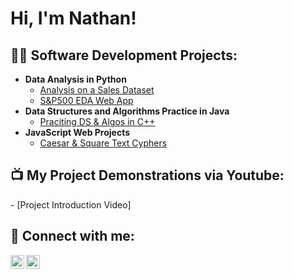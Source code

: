 <h1>Hi, I'm Nathan!</h1>

<h2>👨‍💻 Software Development Projects:</h2>

- <b>Data Analysis in Python</b>
  - [Analysis on a Sales Dataset](https://github.com/ncrossan/Sales_Data_Analysis_Project)
  - [S&P500 EDA Web App](https://github.com/ncrossan/SP500-WebApp-Project)
- <b>Data Structures and Algorithms Practice in Java</b>
  - [Praciting DS & Algos in C++](https://github.com/ncrossan)
- <b>JavaScript Web Projects</b>
  - [Caesar & Square Text Cyphers](https://htmlpreview.github.io/?https://github.com/ncrossan/cipher_website_assignment/blob/main/index.html)

<h2>📺 My Project Demonstrations via Youtube:</h2>
- [Project Introduction Video]

<h2> 🤳 Connect with me:</h2>

[<img align="left" alt="JoshMadakor | YouTube" width="22px" src="https://cdn.jsdelivr.net/npm/simple-icons@v3/icons/youtube.svg" />][youtube]
[<img align="left" alt="JoshMadakor | LinkedIn" width="22px" src="https://cdn.jsdelivr.net/npm/simple-icons@v3/icons/linkedin.svg" />][linkedin]

[youtube]: https://www.youtube.com/@kaafkaesque
[linkedin]: https://www.linkedin.com/in/nathan-crossan-764889298/

<!--
Here are some ideas to get you started:

- 🔭 I’m currently working on ...
- 🌱 I’m currently learning ...
- 👯 I’m looking to collaborate on ...
- 🤔 I’m looking for help with ...
- 💬 Ask me about ...
- 📫 How to reach me: ...
- 😄 Pronouns: ...
- ⚡ Fun fact: ...
-->

